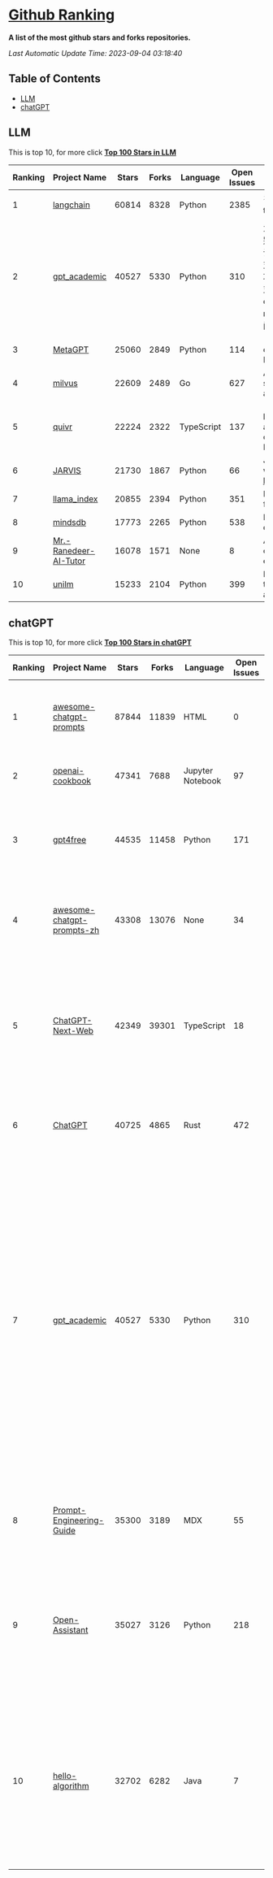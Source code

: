 [Github Ranking](./README.md)
==========

**A list of the most github stars and forks repositories.**

*Last Automatic Update Time: 2023-09-04 03:18:40*

## Table of Contents
 * [LLM](#LLM)
 * [chatGPT](#chatGPT)

## LLM

This is top 10, for more click **[Top 100 Stars in LLM](Top100/LLM.md)**

| Ranking | Project Name | Stars | Forks | Language | Open Issues | Description | Last Commit |
| ------- | ------------ | ----- | ----- | -------- | ----------- | ----------- | ----------- |
| 1 | [langchain](https://github.com/langchain-ai/langchain) | 60814 | 8328 | Python | 2385 | ⚡ Building applications with LLMs through composability ⚡ | 2023-09-04T01:55:04Z |
| 2 | [gpt_academic](https://github.com/binary-husky/gpt_academic) | 40527 | 5330 | Python | 310 | 为ChatGPT/GLM提供图形交互界面，特别优化论文阅读/润色/写作体验，模块化设计，支持自定义快捷按钮&函数插件，支持Python和C++等项目剖析&自译解功能，PDF/LaTex论文翻译&总结功能，支持并行问询多种LLM模型，支持chatglm2等本地模型。兼容文心一言, moss, llama2, rwkv, claude2, 通义千问, 书生, 讯飞星火等。 | 2023-09-03T08:46:33Z |
| 3 | [MetaGPT](https://github.com/geekan/MetaGPT) | 25060 | 2849 | Python | 114 | 🌟 The Multi-Agent Framework: Given one line Requirement, return PRD, Design, Tasks, Repo | 2023-09-04T02:34:07Z |
| 4 | [milvus](https://github.com/milvus-io/milvus) | 22609 | 2489 | Go | 627 | A cloud-native vector database, storage for next generation AI applications | 2023-09-04T03:15:11Z |
| 5 | [quivr](https://github.com/StanGirard/quivr) | 22224 | 2322 | TypeScript | 137 | 🧠 Your Second Brain supercharged by Generative AI 🧠 Dump all your files and chat with your personal assistant on your files & more using GPT 3.5/4, Private, Anthropic, VertexAI, LLMs... | 2023-09-02T22:14:13Z |
| 6 | [JARVIS](https://github.com/microsoft/JARVIS) | 21730 | 1867 | Python | 66 | JARVIS, a system to connect LLMs with ML community. Paper: https://arxiv.org/pdf/2303.17580.pdf | 2023-08-25T17:23:43Z |
| 7 | [llama_index](https://github.com/jerryjliu/llama_index) | 20855 | 2394 | Python | 351 | LlamaIndex (GPT Index) is a data framework for your LLM applications | 2023-09-04T03:00:35Z |
| 8 | [mindsdb](https://github.com/mindsdb/mindsdb) | 17773 | 2265 | Python | 538 | MindsDB connects AI models to databases. | 2023-09-02T02:47:48Z |
| 9 | [Mr.-Ranedeer-AI-Tutor](https://github.com/JushBJJ/Mr.-Ranedeer-AI-Tutor) | 16078 | 1571 | None | 8 | A GPT-4 AI Tutor Prompt for customizable personalized learning experiences. | 2023-08-31T05:52:22Z |
| 10 | [unilm](https://github.com/microsoft/unilm) | 15233 | 2104 | Python | 399 | Large-scale Self-supervised Pre-training Across Tasks, Languages, and Modalities | 2023-08-29T14:07:57Z |


## chatGPT

This is top 10, for more click **[Top 100 Stars in chatGPT](Top100/chatGPT.md)**

| Ranking | Project Name | Stars | Forks | Language | Open Issues | Description | Last Commit |
| ------- | ------------ | ----- | ----- | -------- | ----------- | ----------- | ----------- |
| 1 | [awesome-chatgpt-prompts](https://github.com/f/awesome-chatgpt-prompts) | 87844 | 11839 | HTML | 0 | This repo includes ChatGPT prompt curation to use ChatGPT better. | 2023-09-01T00:35:03Z |
| 2 | [openai-cookbook](https://github.com/openai/openai-cookbook) | 47341 | 7688 | Jupyter Notebook | 97 | Examples and guides for using the OpenAI API | 2023-09-04T00:35:38Z |
| 3 | [gpt4free](https://github.com/xtekky/gpt4free) | 44535 | 11458 | Python | 171 | The official gpt4free repository \| various collection of powerful language models | 2023-09-03T08:48:28Z |
| 4 | [awesome-chatgpt-prompts-zh](https://github.com/PlexPt/awesome-chatgpt-prompts-zh) | 43308 | 13076 | None | 34 | ChatGPT 中文调教指南。各种场景使用指南。学习怎么让它听你的话。 | 2023-08-08T04:36:57Z |
| 5 | [ChatGPT-Next-Web](https://github.com/Yidadaa/ChatGPT-Next-Web) | 42349 | 39301 | TypeScript | 18 | A well-designed cross-platform ChatGPT UI (Web / PWA / Linux / Win / MacOS). 一键拥有你自己的跨平台 ChatGPT 应用。 | 2023-09-01T02:54:44Z |
| 6 | [ChatGPT](https://github.com/lencx/ChatGPT) | 40725 | 4865 | Rust | 472 | 🔮 ChatGPT Desktop Application (Mac, Windows and Linux) | 2023-08-03T13:51:54Z |
| 7 | [gpt_academic](https://github.com/binary-husky/gpt_academic) | 40527 | 5330 | Python | 310 | 为ChatGPT/GLM提供图形交互界面，特别优化论文阅读/润色/写作体验，模块化设计，支持自定义快捷按钮&函数插件，支持Python和C++等项目剖析&自译解功能，PDF/LaTex论文翻译&总结功能，支持并行问询多种LLM模型，支持chatglm2等本地模型。兼容文心一言, moss, llama2, rwkv, claude2, 通义千问, 书生, 讯飞星火等。 | 2023-09-03T08:46:33Z |
| 8 | [Prompt-Engineering-Guide](https://github.com/dair-ai/Prompt-Engineering-Guide) | 35300 | 3189 | MDX | 55 | 🐙 Guides, papers, lecture, notebooks and resources for prompt engineering | 2023-09-03T15:11:03Z |
| 9 | [Open-Assistant](https://github.com/LAION-AI/Open-Assistant) | 35027 | 3126 | Python | 218 | OpenAssistant is a chat-based assistant that understands tasks, can interact with third-party systems, and retrieve information dynamically to do so. | 2023-08-30T17:16:30Z |
| 10 | [hello-algorithm](https://github.com/geekxh/hello-algorithm) | 32702 | 6282 | Java | 7 | 🌍 针对小白的算法训练 \| 包括四部分：①.大厂面经 ②.力扣图解  ③.千本开源电子书 ④.百张技术思维导图（项目花了上百小时，希望可以点 star 支持，🌹感谢~）推荐免费ChatGPT使用网站 | 2023-06-13T04:13:17Z |

